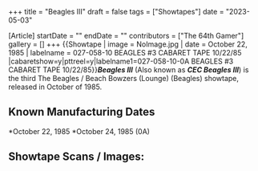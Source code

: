 +++
title = "Beagles III"
draft = false
tags = ["Showtapes"]
date = "2023-05-03"

[Article]
startDate = ""
endDate = ""
contributors = ["The 64th Gamer"]
gallery = []
+++
{{Showtape | image = NoImage.jpg
| date = October 22, 1985
| labelname = 027-058-10
BEAGLES #3
CABARET TAPE
10/22/85
|cabaretshow=y|pttreel=y|labelname1=027-058-10-0A
BEAGLES #3
CABARET TAPE
10/22/85}}<b><i>Beagles III</b></i> (Also known as <b><i>CEC Beagles III</b></i>) is the third The Beagles / Beach Bowzers (Lounge) (Beagles) showtape, released in October of 1985.

<h2>Known Manufacturing Dates</h2>

*October 22, 1985
*October 24, 1985 (0A)

<h2>Showtape Scans / Images:</h2>
